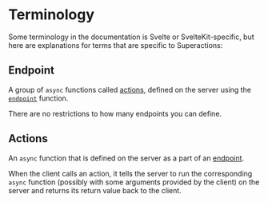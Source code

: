 # Terminology

Some terminology in the documentation is Svelte or SvelteKit-specific, but here are explanations for terms that are specific to Superactions:

## Endpoint

A group of `async` functions called [actions](#actions), defined on the server using the [`endpoint`](/reference/endpoint.md) function.

There are no restrictions to how many endpoints you can define.

## Actions

An `async` function that is defined on the server as a part of an [endpoint](#api--endpoint).

When the client calls an action, it tells the server to run the corresponding `async` function (possibly with some arguments provided by the client) on the server and returns its return value back to the client.
